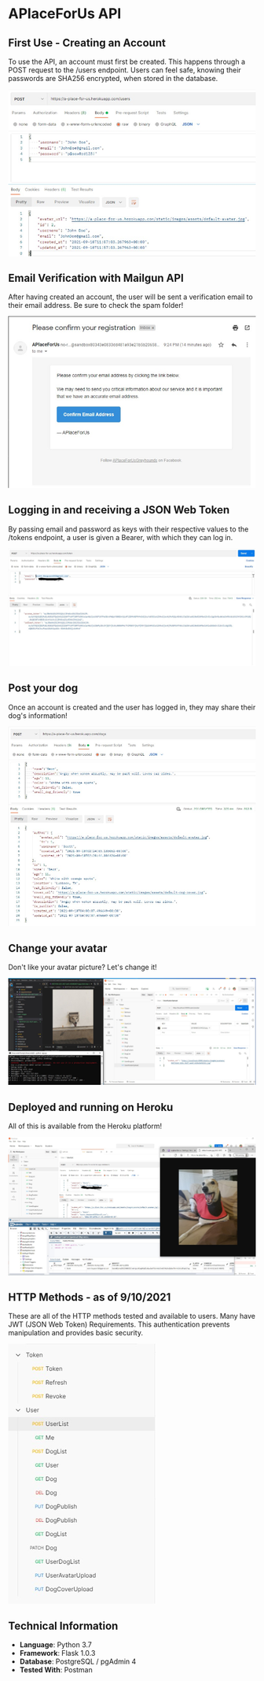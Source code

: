 # APlaceForUs API

## First Use - Creating an Account

To use the API, an account must first be created. This happens through a POST request to the /users endpoint. Users can feel safe, knowing their passwords are SHA256 encrypted, when stored in the database.

![NewUserCreated](/testPictures/newAccountPost.jpg "New account created")

## Email Verification with Mailgun API

After having created an account, the user will be sent a verification email to their email address. Be sure to check the spam folder!

![MailGunAPI](/testPictures/accountVerification.jpg "MailGun API")

## Logging in and receiving a JSON Web Token

By passing email and password as keys with their respective values to the /tokens endpoint, a user is given a Bearer, with which they can log in.

![LoginSuccess](/testPictures/accountLogInSuccess.jpg "Logging in")

## Post your dog

Once an account is created and the user has logged in, they may share their dog's information!

![DogPostSuccess](/testPictures/dogPostSuccess.jpg "Uploading Dog Profile")

## Change your avatar

Don't like your avatar picture? Let's change it!

![AvatarChangePict](/testPictures/avatarPUTsuccess.jpg "Changing User Avatar")

## Deployed and running on Heroku

All of this is available from the Heroku platform!

![HerokuPict](/testPictures/herokuSuccessPost.jpg "Functionality on Heroku")

## HTTP Methods - as of 9/10/2021

These are all of the HTTP methods tested and available to users. Many have JWT (JSON Web Token) Requirements. This authentication prevents manipulation and provides basic security.

![HTTPMethods](/testPictures/HTTPMethods91021.jpg "HTTP Method Functions")

## Technical Information
* **Language**: Python 3.7
* **Framework**: Flask  1.0.3
* **Database**: PostgreSQL / pgAdmin 4
* **Tested With**: Postman
